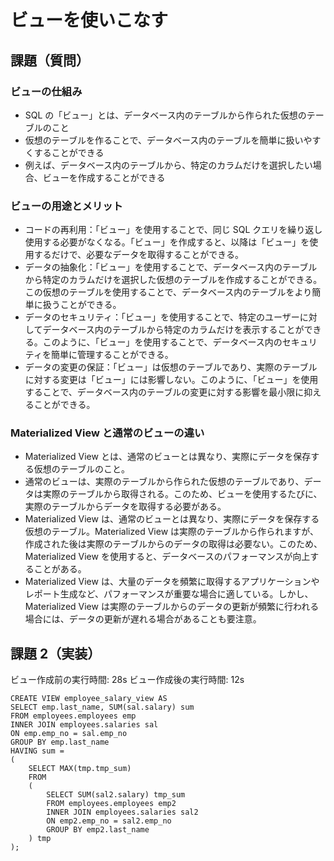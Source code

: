 # ビューを使いこなす

## 課題（質問）

### ビューの仕組み

- SQL の「ビュー」とは、データベース内のテーブルから作られた仮想のテーブルのこと
- 仮想のテーブルを作ることで、データベース内のテーブルを簡単に扱いやすくすることができる
- 例えば、データベース内のテーブルから、特定のカラムだけを選択したい場合、ビューを作成することができる

### ビューの用途とメリット

- コードの再利用：「ビュー」を使用することで、同じ SQL クエリを繰り返し使用する必要がなくなる。「ビュー」を作成すると、以降は「ビュー」を使用するだけで、必要なデータを取得することができる。
- データの抽象化：「ビュー」を使用することで、データベース内のテーブルから特定のカラムだけを選択した仮想のテーブルを作成することができる。この仮想のテーブルを使用することで、データベース内のテーブルをより簡単に扱うことができる。
- データのセキュリティ：「ビュー」を使用することで、特定のユーザーに対してデータベース内のテーブルから特定のカラムだけを表示することができる。このように、「ビュー」を使用することで、データベース内のセキュリティを簡単に管理することができる。
- データの変更の保証：「ビュー」は仮想のテーブルであり、実際のテーブルに対する変更は「ビュー」には影響しない。このように、「ビュー」を使用することで、データベース内のテーブルの変更に対する影響を最小限に抑えることができる。

### Materialized View と通常のビューの違い

- Materialized View とは、通常のビューとは異なり、実際にデータを保存する仮想のテーブルのこと。
- 通常のビューは、実際のテーブルから作られた仮想のテーブルであり、データは実際のテーブルから取得される。このため、ビューを使用するたびに、実際のテーブルからデータを取得する必要がある。
- Materialized View は、通常のビューとは異なり、実際にデータを保存する仮想のテーブル。Materialized View は実際のテーブルから作られますが、作成された後は実際のテーブルからのデータの取得は必要ない。このため、Materialized View を使用すると、データベースのパフォーマンスが向上することがある。
- Materialized View は、大量のデータを頻繁に取得するアプリケーションやレポート生成など、パフォーマンスが重要な場合に適している。しかし、Materialized View は実際のテーブルからのデータの更新が頻繁に行われる場合には、データの更新が遅れる場合があることも要注意。

## 課題 2（実装）

ビュー作成前の実行時間: 28s
ビュー作成後の実行時間: 12s

```
CREATE VIEW employee_salary_view AS
SELECT emp.last_name, SUM(sal.salary) sum
FROM employees.employees emp
INNER JOIN employees.salaries sal
ON emp.emp_no = sal.emp_no
GROUP BY emp.last_name
HAVING sum =
(
    SELECT MAX(tmp.tmp_sum)
    FROM
    (
        SELECT SUM(sal2.salary) tmp_sum
        FROM employees.employees emp2
        INNER JOIN employees.salaries sal2
        ON emp2.emp_no = sal2.emp_no
        GROUP BY emp2.last_name
    ) tmp
);
```
